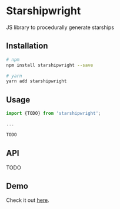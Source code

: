 # Starshipwright

JS library to procedurally generate starships

## Installation

```sh
# npm
npm install starshipwright --save

# yarn
yarn add starshipwright
```

## Usage

```js
import {TODO} from 'starshipwright';

...

TODO
```

## API

TODO

## Demo

Check it out [here](http://joseprio.github.io/starshipwright/demo/demo.html).

